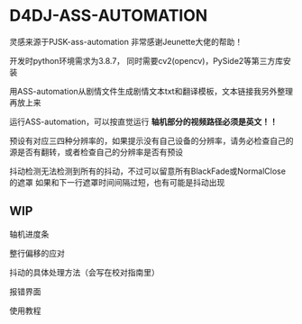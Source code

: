 # D4DJ-ASS-AUTOMATION

灵感来源于PJSK-ass-automation
非常感谢Jeunette大佬的帮助！

开发时python环境需求为3.8.7， 同时需要cv2(opencv)，PySide2等第三方库安装

用ASS-automation从剧情文件生成剧情文本txt和翻译模板，文本链接我另外整理再放上来

运行ASS-automation，可以按直觉运行
**轴机部分的视频路径必须是英文！！**

预设有对应三四种分辨率的，如果提示没有自己设备的分辨率，请务必检查自己的源是否有翻转，或者检查自己的分辨率是否有预设

抖动检测无法检测到所有的抖动，不过可以留意所有BlackFade或NormalClose的遮罩
如果和下一行遮罩时间间隔过短，也有可能是抖动出现

## WIP

轴机进度条

整行偏移的应对

抖动的具体处理方法（会写在校对指南里）

报错界面

使用教程
